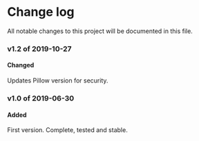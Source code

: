 # Change log

All notable changes to this project will be documented in this file.

### v1.2 of 2019-10-27

#### Changed

Updates Pillow version for security.


### v1.0 of 2019-06-30

#### Added

First version. Complete, tested and stable.

